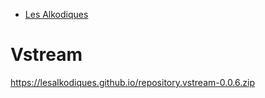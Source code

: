 - [Les Alkodiques](https://lesalkodiques.github.io/)

# Vstream 
https://lesalkodiques.github.io/repository.vstream-0.0.6.zip
